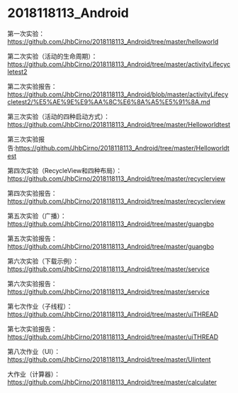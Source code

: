# 2018118113_Android
第一次实验：https://github.com/JhbCirno/2018118113_Android/tree/master/helloworld

第二次实验（活动的生命周期）：https://github.com/JhbCirno/2018118113_Android/tree/master/activityLifecycletest2

第二次实验报告：https://github.com/JhbCirno/2018118113_Android/blob/master/activityLifecycletest2/%E5%AE%9E%E9%AA%8C%E6%8A%A5%E5%91%8A.md

第三次实验（活动的四种启动方式）：https://github.com/JhbCirno/2018118113_Android/tree/master/Helloworldtest

第三次实验报告:https://github.com/JhbCirno/2018118113_Android/tree/master/Helloworldtest

第四次实验（RecycleView和四种布局）：https://github.com/JhbCirno/2018118113_Android/tree/master/recyclerview

第四次实验报告：https://github.com/JhbCirno/2018118113_Android/tree/master/recyclerview

第五次实验（广播）：https://github.com/JhbCirno/2018118113_Android/tree/master/guangbo

第五次实验报告：https://github.com/JhbCirno/2018118113_Android/tree/master/guangbo

第六次实验（下载示例）：https://github.com/JhbCirno/2018118113_Android/tree/master/service

第六次实验报告：https://github.com/JhbCirno/2018118113_Android/tree/master/service

第七次作业（子线程）：https://github.com/JhbCirno/2018118113_Android/tree/master/uiTHREAD

第七次实验报告：https://github.com/JhbCirno/2018118113_Android/tree/master/uiTHREAD

第八次作业（UI）：https://github.com/JhbCirno/2018118113_Android/tree/master/UIintent

大作业（计算器）：https://github.com/JhbCirno/2018118113_Android/tree/master/calculater
